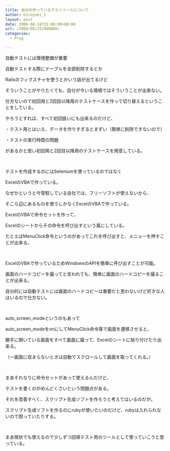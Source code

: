 ```yaml
---
title: 自分の作っているテストツールについて
author: hiroyuki_t
layout: post
date: 2006-08-24T15:00:00+00:00
url: /2006/08/25/000000/
categories:
  - Prog

---
```

<div class="section">
  <p>
    自動テストには環境整備が重要
  </p>
  
  <p>
    自動テストする際にテーブルを全部削除するとか
  </p>
  
  <p>
    Railsのフィクスチャを使うとかいう話が出てるけど
  </p>
  
  <p>
    そういうことがやりたくても、自分が今いる環境ではそういうことが出来ない。
  </p>
  
  <p>
    仕方ないので初回用と2回目以降用のテストケースを作って切り替えるということをしている。
  </p>
  
  <p>
    やろうとすれば、すべて初回扱いにも出来るのだけど、
  </p>
  
  <p>
    ・テスト用とはいえ、データを作りすぎるとまずい（簡単に削除できないので）
  </p>
  
  <p>
    ・テストの実行時間の問題
  </p>
  
  <p>
    があるかと思い初回用と2回目以降用のテストケースを用意している。
  </p>
  
  <p>
    &nbsp;
  </p>
  
  <p>
    テストを作成するのにはSeleniumを使っているのではなく
  </p>
  
  <p>
    ExcelのVBAで作っている。
  </p>
  
  <p>
    なぜかというと今常駐している会社では、フリーソフトが使えないから、
  </p>
  
  <p>
    そこら辺にあるものを使うしかなくExcelのVBAで作っている。
  </p>
  
  <p>
    ExcelのVBAで命令セットを作って、
  </p>
  
  <p>
    Excelのシートからその命令を呼び出すという風にしている。
  </p>
  
  <p>
    たとえばMenuClick命令というのがあってこれを呼び出すと、メニューを押すことが出来る。
  </p>
  
  <p>
    &nbsp;
  </p>
  
  <p>
    ExcelのVBAで作っているためWindowsのAPIを簡単に呼び出すことが可能。
  </p>
  
  <p>
    画面のハードコピーを撮ってと言われても、簡単に画面のハードコピーを撮ることが出来る。
  </p>
  
  <p>
    自分的には自動テストには画面のハードコピーは重要だと思わないけど好きな人はいるので仕方ない。
  </p>
  
  <p>
    &nbsp;
  </p>
  
  <p>
    auto_screen_modeというのもあって
  </p>
  
  <p>
    auto_screen_modeをonにしてMenuClick命令等で画面を遷移させると、
  </p>
  
  <p>
    勝手に開いている画面をすべて画面に撮って、Excelのシートに貼り付けたり出来る。
  </p>
  
  <p>
    （一画面に収まらないときは自動でスクロールして画面を取ってくれる。）
  </p>
  
  <p>
    &nbsp;
  </p>
  
  <p>
    まあそれなりに命令セットがあって使えるんだけど、
  </p>
  
  <p>
    テストを書くのがめんどくさいという問題点がある。
  </p>
  
  <p>
    それを改善すべく、スクリプト生成ソフトを作ろうと考えてはいるのだが。
  </p>
  
  <p>
    スクリプト生成ソフトを作るのにrubyが使いたいのだけど、rubyは入れられないので困っていたりする。
  </p>
  
  <p>
    &nbsp;
  </p>
  
  <p>
    まあ現状でも使えるので少しずつ回帰テスト用のツールとして使っていこうと思っている。
  </p>
</div>
